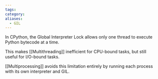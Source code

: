 ```yaml
---
tags: 
category: 
aliases:
  - GIL
---
```


In CPython, the Global Interpreter Lock allows only one thread to execute Python bytecode at a time. 

This makes [[Multithreading]] inefficient for CPU-bound tasks, but still useful for I/O-bound tasks. 

[[Multiprocessing]] avoids this limitation entirely by running each process with its own interpreter and GIL.